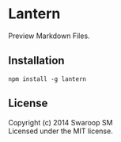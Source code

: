 # Lantern

Preview Markdown Files.

## Installation
	npm install -g lantern


## License
Copyright (c) 2014 Swaroop SM  
Licensed under the MIT license.
